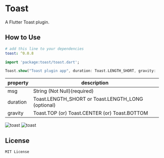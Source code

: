 # Toast

A Flutter Toast plugin.

## How to Use

```yaml
# add this line to your dependencies
toast: ^0.0.8
```

```dart
import 'package:toast/toast.dart';
```

```dart
Toast.show("Toast plugin app", duration: Toast.LENGTH_SHORT, gravity:  Toast.BOTTOM);
```

property | description
--------|------------
msg | String (Not Null)(required)
duration| Toast.LENGTH_SHORT or Toast.LENGTH_LONG (optional)
gravity | Toast.TOP (or) Toast.CENTER (or) Toast.BOTTOM


![toast](https://github.com/huclengyue/FlutterToast/blob/master/screenshot/141107.png)
![toast](https://github.com/huclengyue/FlutterToast/blob/master/screenshot/141134.png)


## License

    MIT License

